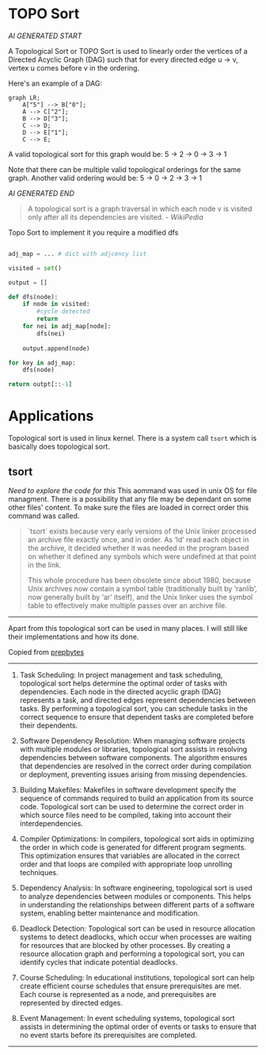# TOPO Sort

*AI GENERATED START*

A Topological Sort or TOPO Sort is used to linearly order the vertices of a Directed Acyclic Graph (DAG) such that for every directed edge u → v, vertex u comes before v in the ordering.

Here's an example of a DAG:

```mermaid
graph LR;
    A["5"] --> B["0"];
    A --> C["2"];
    B --> D["3"];
    C --> D;
    D --> E["1"];
    C --> E;
```

A valid topological sort for this graph would be: 5 → 2 → 0 → 3 → 1

Note that there can be multiple valid topological orderings for the same graph. Another valid ordering would be: 5 → 0 → 2 → 3 → 1

*AI GENERATED END*

> A topological sort is a graph traversal in which each node v is visited only after all its dependencies are visited.  - *WikiPedia*

Topo Sort to implement it you require a modified dfs 

```python

adj_map = ... # dict with adjcency list

visited = set()

output = []

def dfs(node):
    if node in visited:
        #cycle detected
        return 
    for nei in adj_map[node]:
        dfs(nei)
    
    output.append(node)

for key in adj_map:
    dfs(node)

return outpt[::-1]

```

# Applications

Topological sort is used in linux kernel. There is a system call `tsort` which is basically does topological sort.

## tsort
*Need to explore the code for this*
This aommand was used in unix OS for file managment. 
There is a possibility that any file may be dependant on some other files' content. 
To make sure the files are loaded in correct order this command was called.

<blockquote> `tsort` exists because very early versions of the Unix linker processed an archive file exactly once, and in order.  As ‘ld’ read each object in the archive, it decided whether it was needed in the program based on whether it defined any symbols which were undefined at that point in the link.  

This whole procedure has been obsolete since about 1980, because Unix archives now contain a symbol table (traditionally built by ‘ranlib’, now generally built by ‘ar’ itself), and the Unix linker uses the symbol table to effectively make multiple passes over an archive file.
</blockquote>

--------------------------------------------------

Apart from this topological sort can be used in many places. I will still like their implementations and how its done.

Copied from [prepbytes](https://www.prepbytes.com/blog/graphs/topological-sort-algorithm/)

-------------------------------------------

1. Task Scheduling:
In project management and task scheduling, topological sort helps determine the optimal order of tasks with dependencies. Each node in the directed acyclic graph (DAG) represents a task, and directed edges represent dependencies between tasks. By performing a topological sort, you can schedule tasks in the correct sequence to ensure that dependent tasks are completed before their dependents.

2. Software Dependency Resolution:
When managing software projects with multiple modules or libraries, topological sort assists in resolving dependencies between software components. The algorithm ensures that dependencies are resolved in the correct order during compilation or deployment, preventing issues arising from missing dependencies.

3. Building Makefiles:
Makefiles in software development specify the sequence of commands required to build an application from its source code. Topological sort can be used to determine the correct order in which source files need to be compiled, taking into account their interdependencies.

4. Compiler Optimizations:
In compilers, topological sort aids in optimizing the order in which code is generated for different program segments. This optimization ensures that variables are allocated in the correct order and that loops are compiled with appropriate loop unrolling techniques.

5. Dependency Analysis:
In software engineering, topological sort is used to analyze dependencies between modules or components. This helps in understanding the relationships between different parts of a software system, enabling better maintenance and modification.

6. Deadlock Detection:
Topological sort can be used in resource allocation systems to detect deadlocks, which occur when processes are waiting for resources that are blocked by other processes. By creating a resource allocation graph and performing a topological sort, you can identify cycles that indicate potential deadlocks.

7. Course Scheduling:
In educational institutions, topological sort can help create efficient course schedules that ensure prerequisites are met. Each course is represented as a node, and prerequisites are represented by directed edges.

8. Event Management:
In event scheduling systems, topological sort assists in determining the optimal order of events or tasks to ensure that no event starts before its prerequisites are completed.

--------------------------------------------------
